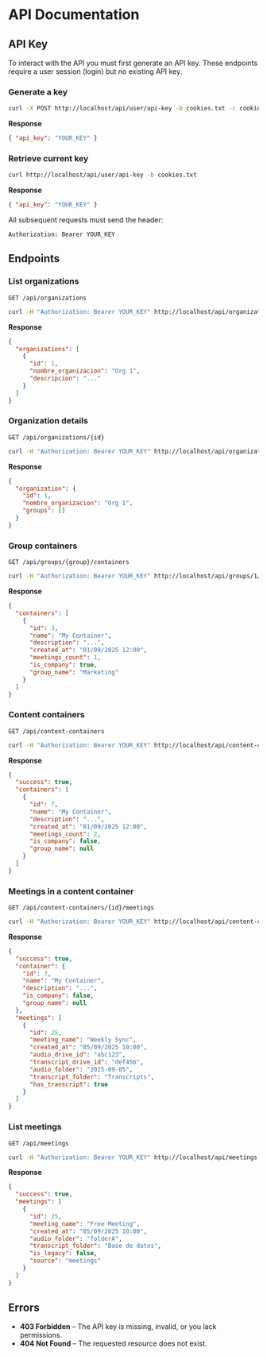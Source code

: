 # API Documentation

## API Key

To interact with the API you must first generate an API key. These endpoints require a user session (login) but no existing API key.

### Generate a key

```bash
curl -X POST http://localhost/api/user/api-key -b cookies.txt -c cookies.txt
```

**Response**
```json
{ "api_key": "YOUR_KEY" }
```

### Retrieve current key

```bash
curl http://localhost/api/user/api-key -b cookies.txt
```

**Response**
```json
{ "api_key": "YOUR_KEY" }
```

All subsequent requests must send the header:

```
Authorization: Bearer YOUR_KEY
```

## Endpoints

### List organizations
`GET /api/organizations`

```bash
curl -H "Authorization: Bearer YOUR_KEY" http://localhost/api/organizations
```

**Response**
```json
{
  "organizations": [
    {
      "id": 1,
      "nombre_organizacion": "Org 1",
      "descripcion": "..."
    }
  ]
}
```

### Organization details
`GET /api/organizations/{id}`
```bash
curl -H "Authorization: Bearer YOUR_KEY" http://localhost/api/organizations/1
```

**Response**
```json
{
  "organization": {
    "id": 1,
    "nombre_organizacion": "Org 1",
    "groups": []
  }
}
```

### Group containers
`GET /api/groups/{group}/containers`

```bash
curl -H "Authorization: Bearer YOUR_KEY" http://localhost/api/groups/1/containers
```

**Response**
```json
{
  "containers": [
    {
      "id": 3,
      "name": "My Container",
      "description": "...",
      "created_at": "01/09/2025 12:00",
      "meetings_count": 1,
      "is_company": true,
      "group_name": "Marketing"
    }
  ]
}
```

### Content containers
`GET /api/content-containers`

```bash
curl -H "Authorization: Bearer YOUR_KEY" http://localhost/api/content-containers
```

**Response**
```json
{
  "success": true,
  "containers": [
    {
      "id": 7,
      "name": "My Container",
      "description": "...",
      "created_at": "01/09/2025 12:00",
      "meetings_count": 2,
      "is_company": false,
      "group_name": null
    }
  ]
}
```

### Meetings in a content container
`GET /api/content-containers/{id}/meetings`

```bash
curl -H "Authorization: Bearer YOUR_KEY" http://localhost/api/content-containers/7/meetings
```

**Response**
```json
{
  "success": true,
  "container": {
    "id": 7,
    "name": "My Container",
    "description": "...",
    "is_company": false,
    "group_name": null
  },
  "meetings": [
    {
      "id": 25,
      "meeting_name": "Weekly Sync",
      "created_at": "05/09/2025 10:00",
      "audio_drive_id": "abc123",
      "transcript_drive_id": "def456",
      "audio_folder": "2025-09-05",
      "transcript_folder": "Transcripts",
      "has_transcript": true
    }
  ]
}
```

### List meetings
`GET /api/meetings`

```bash
curl -H "Authorization: Bearer YOUR_KEY" http://localhost/api/meetings
```

**Response**
```json
{
  "success": true,
  "meetings": [
    {
      "id": 25,
      "meeting_name": "Free Meeting",
      "created_at": "05/09/2025 10:00",
      "audio_folder": "folderA",
      "transcript_folder": "Base de datos",
      "is_legacy": false,
      "source": "meetings"
    }
  ]
}
```

## Errors

- **403 Forbidden** – The API key is missing, invalid, or you lack permissions.
- **404 Not Found** – The requested resource does not exist.
